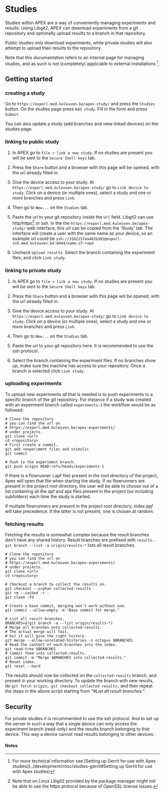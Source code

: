 Studies
=======

Studies within APEX are a way of conveniently managing experiments and results.
Using Libgit2, APEX can download experiments from a git repository and
optionally upload results to a branch in that repository.

Public studies only download experiments, while private studies will also
attempt to upload their results to the repository.

Note that this documentation refers to an internal page for managing studies,
and as such is not (completely) applicable to external installations [^1].

Getting started
---------------

### creating a study

Go to `https://exporl.med.kuleuven.be/apex-study/` and press the
`Studies` button. On the studies page press `Add study`. Fill in the
form and press `Submit`.

You can also update a study (add branches and view linked
devices) on the studies page.

### linking to public study

1. In APEX go to `file > link a new study`. If no studies are present you will
   be sent to the `Secure Shell keys` tab.

2. Press the `Share` button and a browser with this page will be opened, with
   the url already filled in.

3. Give the device access to your study. At
   `https://exporl.med.kuleuven.be/apex-study/` go to `Link device to study`.
   Click on a device (or multiple ones), select a study and one or more branches
   and press `Link`.

4. Then go to `New...` on the `Studies` tab.

5. Paste the url to your git repository inside the `Url` field.
   Libgit2 can use http/https[^2] or ssh. 
   In the the `https://exporl.med.kuleuven.be/apex-study/` web interface, this 
   url can be copied from the 'Study' tab. The interface will create a user with the same name as your device, so an example url 
   could be `ssh://3102237ea402b301@exporl-ssh.med.kuleuven.be:8444/name-of-repo`

6. Uncheck `Upload results`. Select the branch containing the experiment files,
   and click `Link study`.

### linking to private study

1. In APEX go to `file > link a new study`. If no studies are present you will
   be sent to the `Secure Shell keys` tab.

2. Press the `Share` button and a browser with this page will be opened, with
   the url already filled in.

3. Give the device access to your study. At
   `https://exporl.med.kuleuven.be/apex-study/` go to `Link device to study`.
   Click on a device (or multiple ones), select a study and one or more branches
   and press `Link`.

4. Then go to `New...` on the `Studies` tab.

5. Paste the url to your git repository here. It is recommended to use the ssh
   protocol.

6. Select the branch containing the experiment files. If no branches show up,
   make sure the machine has access to your repository. Once a branch is
   selected click `Link study`.

### uploading experiments

To upload new experiments all that is needed is to push experiments to a
specific branch of the git repository. For instance if a study was created with
an experiment branch called `experiments-1` the workflow would be as followed:

```shell
# Clone the repository
# you can find the url on
# https://exporl.med.kuleuven.be/apex-experiments/
# under projects.
git clone <url>
cd <repository>
# First create a commit.
git add <experiment files and stimuli>
git commit

# Push to the experiment branch.
git push origin HEAD:refs/heads/experiments-1
```

If there is a flowrunner (.apf file) present in the root directory of the
project, Apex will open that file when starting the study. If no flowrunners are
present in the project root directory, the user will be able to choose out of a
list containing all the apf and apx files present in the project (so including
subfolders) each time the study is started.

If multiple flowrunners are present in the project root directory, *index.apf*
will take precedence. If the latter is not present, one is chosen at random.

### fetching results

Fetching the results is somewhat complex because the result branches don't have
any shared history. Result branches are prefixed with `results-`. `git branch
--list -a origin/results-*` lists all result branches.

```shell
# Clone the repository
# you can find the url on
# https://exporl.med.kuleuven.be/apex-experiments/
# under projects.
git clone <url>
cd <repository>

# Checkout a branch to collect the results on.
git checkout --orphan collected-results
git rm --cached -r .
git clean -fd

# Create a base commit, merging won't work without one.
git commit --allow-empty -m "Base commit for merge."

# List all result branches.
BRANCHES=$(git branch -a --list origin/results-*)
# Merge all branches onto collected-results.
# The actual merge will fail,
# but it will give the right history.
git merge --allow-unrelated-histories -s octopus $BRANCHES
# Read the content of each branches into the index.
git read-tree $BRANCHES
# Commit them into collected-results.
git commit -m "Merge $BRANCHES into collected-results."
# Reset index.
git reset --hard
```

The results should now be collected on the `collected-results` branch, and
present in your working directory. To update the branch with new results, do
`git fetch origin; git checkout collected-results;` and then repeat the steps in
the above script starting from *"\#List all result branches."*.

Security
--------

For private studies it is recommended to use the ssh protocol. And to set up the
server in such a way that a single device can only access the experiment branch
(read-only) and the results branch belonging to that device. This way a device
cannot read results belonging to other devices.

#### Notes
[^1]: For more technical information see [Setting up Gerrit for use with Apex
    studies](../development/misc/studies-gerrit#Setting up Gerrit for use with
    Apex studies)

[^2]: Note that on Linux Libgit2 provided by the package manager might not be
    able to use the https protocol because of OpenSSL license issues.
